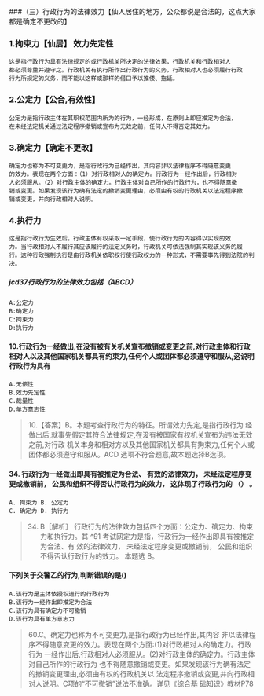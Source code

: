 ###（三）行政行为的法律效力【仙人居住的地方，公众都说是合法的，这点大家都是确定不更改的】
### 1.拘束力【仙居】 效力先定性
    这是指行政行为具有法律规定的或行政机关所决定的法律效果，行政机关和行政相对人
    都必须尊重并遵守之。行政机关有执行所作出行政行为的义务，行政相对人也必须履行行政
    行为所规定的义务，而不能以这样或那样的借口予以推倭、拖延。
    
### 2.公定力【公合,有效性】
    公定力是指行政主体在其职权范围内所为的行为，一经形成，在原则上即应推定为合法，
    在未经法定机关通过法定程序撤销或宣布为无效之前，任何人不得否定其效力。
    
### 3.确定力【确定不更改】
    确定力也称为不可变更力，是指行政行为已经作出，其内容非以法律程序不得随意变更
    的效力。表现在两个方面：（1）对行政相对人的确定力。行政行为一经作出后，行政相对
    人必须服从。（2）对行政主体的确定力。行政主体对自己所作的行政行为，也不得随意撤
    销或变更。如果发现该行为确有法定的撤销变更理由，必须由有权的行政机关以法定程序撤
    销或变更，并向行政相对人说明。
    
### 4.执行力
    这是指行政行为生效后，行政主体有权采取一定手段，使行政行为的内容得以实现的效
    力。当行政相对人不履行其应该履行的法定义务时，行政机关可依法强制其实现该义务的履
    行。这种行政强制执行是由行政机关依职权行使行政权力的一种形式，不需要事先得到法院的判决。


##### jcd37行政行为的法律效力包括（ABCD）
    A:公定力
    B:确定力
    C:拘束力
    D:执行力

#### 10.行政行为一经做出,在没有被有关机关宣布撤销或变更之前,对行政主体和行政相对人以及其他国家机关都具有约束力,任何个人或团体都必须遵守和服从,这说明行政行为具有
    A.无偿性
    B.效力先定性
    C.裁量性
    D.单方意志性
>   10.【答案】B。本题考查行政行为的特征。所谓效力先定,是指行政行为
经做出后,就事先假定其符合法律规定,在没有被国家有权机关宣布为违法无效之前,对行政
机关本身和相对方以及其他国家机关都具有拘束力,任何个人或团体都必须遵守和服从。ACD
选项不符合题意,故本题选择B选项。    


#### 34. 行政行为一经做出即具有被推定为合法、 有效的法律效力， 未经法定程序变更或撤销前， 公民和组织不得否认行政行为的效力， 这体现了行政行为的 （） 。
    A. 拘束力 B. 公定力
    C. 确定力 D. 执行力
>   34. B［解析］ 行政行为的法律效力包括四个方面：公定力、确定力、拘束
    力和执行力。其 ^91 考试网定力是指，行政行为一经作出即具有被推定为合法、有
    效的法律效力， 未经法定程序变更或撤销前， 公民和组织不得否认行政行为的效力。
    本题选 B。


#### 下列关于交警乙的行为,判断错误的是()
    A.该行为是主体依授权进行的行政行为
    B.该行为一经作出即推定为合法
    C.该行为具有确定力不可撤销
    D.该行为具有单方意志力
>   60.C。确定力也称为不可变更力,是指行政行为已经作出,其内容
    非以法律程序不得随意变更的效力。表现在两个方面:(1)对行政相对人的确定力。行政行为
    一经作出后,行政相对人必须服从。(2)对行政主体的确定力。行政主体对自己所作的行政行为
    也不得随意撒销或变更。如果发现该行为确有法定的撤销变更理由,必须由有权的行政机关以
    法定程序撤销或变更,并向行政相对人说明。C项的“不可撤销”说法不准确。详见《综合基
    础知识》教材P78






















